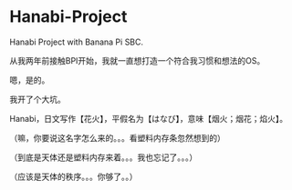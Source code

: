 # Hanabi-Project
Hanabi Project with Banana Pi SBC.

从我两年前接触BPI开始，我就一直想打造一个符合我习惯和想法的OS。

嗯，是的。

我开了个大坑。

Hanabi，日文写作【花火】，平假名为【はなび】，意味【烟火；烟花；焰火】。

（嘛，你要说这名字怎么来的。。。看塑料内存条忽然想到的）

（到底是天体还是塑料内存来着。。。我也忘记了。。。）

（应该是天体的秩序。。。你够了。。）
